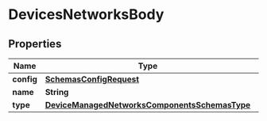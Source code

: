 # DevicesNetworksBody

## Properties
Name | Type | Description | Notes
------------ | ------------- | ------------- | -------------
**config** | [**SchemasConfigRequest**](SchemasConfigRequest.md) |  | 
**name** | **String** |  | 
**type** | [**DeviceManagedNetworksComponentsSchemasType**](DeviceManagedNetworksComponentsSchemasType.md) |  | 
